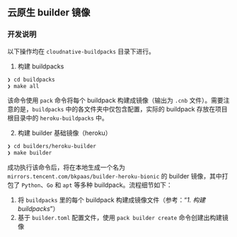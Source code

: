 ## 云原生 builder 镜像

### 开发说明

以下操作均在 `cloudnative-buildpacks` 目录下进行。

1. 构建 buildpacks

```bash
❯ cd buildpacks
❯ make all
```

该命令使用 `pack` 命令将每个 buildpack 构建成镜像（输出为 `.cnb` 文件）。需要注意的是，`buildpacks` 中的各文件夹中仅包含配置，实际的 buildpack 存放在项目根目录中的 `heroku-buildpacks` 中。

2. 构建 builder 基础镜像（heroku）

```bash
❯ cd builders/heroku-builder
❯ make builder
```

成功执行该命令后，将在本地生成一个名为 `mirrors.tencent.com/bkpaas/builder-heroku-bionic` 的 builder 镜像，其中打包了 `Python`、`Go` 和 `apt` 等多种 buildpack。流程细节如下：

1. 将 `buildpacks` 里的每个 buildpack 构建成镜像文件（参考：“*1. 构建 buildpacks*”）
2. 基于 `builder.toml` 配置文件，使用 `pack builder create` 命令创建出构建镜像
